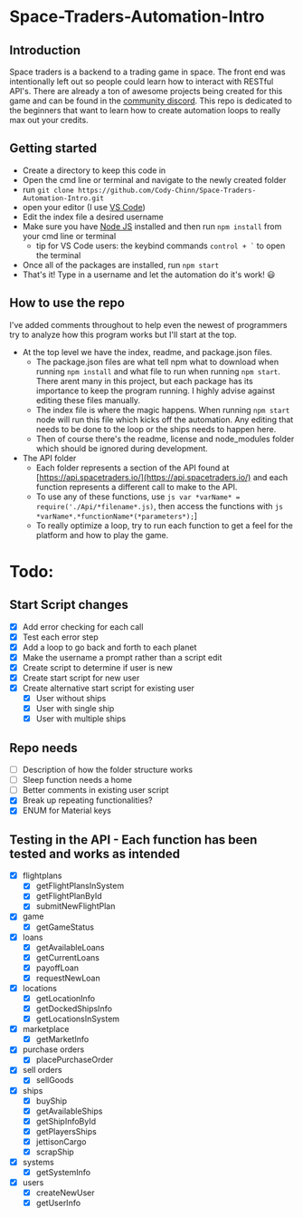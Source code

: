 # Space-Traders-Automation-Intro

## Introduction
Space traders is a backend to a trading game in space. The front end was intentionally left out so people could learn how to interact with RESTful API's. There are already a ton of awesome projects being created for this game and can be found in the [community discord](https://discord.gg/tQcRvx6a). This repo is dedicated to the beginners that want to learn how to create automation loops to really max out your credits.

## Getting started
 - Create a directory to keep this code in
 - Open the cmd line or terminal and navigate to the newly created folder
 - run ```git clone https://github.com/Cody-Chinn/Space-Traders-Automation-Intro.git```
 - open your editor (I use [VS Code](https://code.visualstudio.com/download))
 - Edit the index file a desired username
 - Make sure you have [Node JS](https://nodejs.org/en/download/) installed and then run ```npm install``` from your cmd line or terminal
    - tip for VS Code users: the keybind commands ``` control + ` ``` to open the terminal
 - Once all of the packages are installed, run ```npm start```
 - That's it! Type in a username and let the automation do it's work! 😃

## How to use the repo
I've added comments throughout to help even the newest of programmers try to analyze how this program works but I'll start at the top.
- At the top level we have the index, readme, and package.json files. 
    - The package.json files are what tell npm what to download when running ```npm install``` and what file to run when running ```npm start```. There arent many in this project, but each package has its importance to keep the program running. I highly advise against editing these files manually.
    - The index file is where the magic happens. When running ```npm start``` node will run this file which kicks off the automation. Any editing that needs to be done to the loop or the ships needs to happen here.
    - Then of course there's the readme, license and node_modules folder which should be ignored during development.
- The API folder
    - Each folder represents a section of the API found at [https://api.spacetraders.io/](https://api.spacetraders.io/) and each function represents a different call to make to the API.
    - To use any of these functions, use ```js var *varName* = require('./Api/*filename*.js)```, then access the functions with ```js *varName*.*functionName*(*parameters*);```]
    - To really optimize a loop, try to run each function to get a feel for the platform and how to play the game.

# Todo:
## Start Script changes
- [x] Add error checking for each call
- [x] Test each error step
- [x] Add a loop to go back and forth to each planet
- [x] Make the username a prompt rather than a script edit
- [x] Create script to determine if user is new
- [x] Create start script for new user
- [x] Create alternative start script for existing user
    - [x] User without ships
    - [x] User with single ship
    - [x] User with multiple ships

## Repo needs
- [ ] Description of how the folder structure works
- [ ] Sleep function needs a home
- [ ] Better comments in existing user script
- [x] Break up repeating functionalities?
- [x] ENUM for Material keys

## Testing in the API - Each function has been tested and works as intended
- [x] flightplans
    - [x] getFlightPlansInSystem
    - [x] getFlightPlanById
    - [x] submitNewFlightPlan
- [x] game
    - [x] getGameStatus
- [x] loans
    - [x] getAvailableLoans
    - [x] getCurrentLoans
    - [x] payoffLoan
    - [x] requestNewLoan
- [x] locations
    - [x] getLocationInfo
    - [x] getDockedShipsInfo
    - [x] getLocationsInSystem
- [x] marketplace
    - [x] getMarketInfo
- [x] purchase orders
    - [x] placePurchaseOrder
- [x] sell orders
    - [x] sellGoods
- [x] ships
    - [x] buyShip
    - [x] getAvailableShips
    - [x] getShipInfoById
    - [x] getPlayersShips
    - [x] jettisonCargo
    - [x] scrapShip
- [x] systems
    - [x] getSystemInfo
- [x] users
    - [x] createNewUser
    - [x] getUserInfo
